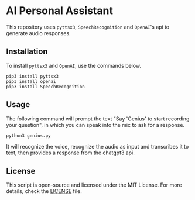 # AI Personal Assistant

This repository uses `pyttsx3`, `SpeechRecognition` and `OpenAI`'s api to generate audio responses.

## Installation

To install `pyttsx3` and `OpenAI`, use the commands below.

    pip3 install pyttsx3
    pip3 install openai
    pip3 install SpeechRecognition

## Usage

The following command will prompt the text "Say 'Genius' to start recording your question", in which you can speak into the mic to ask for a response.

    python3 genius.py

It will recognize the voice, recognize the audio as input and transcribes it to text, then provides a response from the chatgpt3 api.

## License

This script is open-source and licensed under the MIT License. For more details, check the [LICENSE](LICENSE) file.
